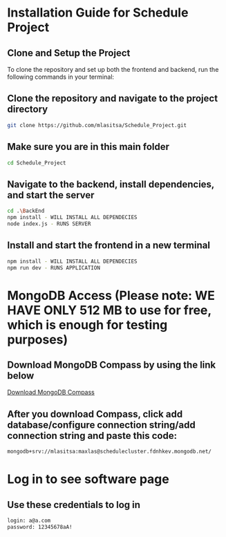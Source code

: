 # Installation Guide for Schedule Project

## Clone and Setup the Project
To clone the repository and set up both the frontend and backend, run the following commands in your terminal:

## Clone the repository and navigate to the project directory
```bash
git clone https://github.com/mlasitsa/Schedule_Project.git
```

## Make sure you are in this main folder
```bash
cd Schedule_Project
```

## Navigate to the backend, install dependencies, and start the server
```bash
cd .\BackEnd
npm install - WILL INSTALL ALL DEPENDECIES
node index.js - RUNS SERVER
```

## Install and start the frontend in a new terminal
```bash
npm install - WILL INSTALL ALL DEPENDECIES
npm run dev - RUNS APPLICATION
```




# MongoDB Access (Please note: WE HAVE ONLY 512 MB to use for free, which is enough for testing purposes) 

## Download MongoDB Compass by using the link below
[Download MongoDB Compass](https://www.mongodb.com/products/tools/compass)

## After you download Compass, click add database/configure connection string/add connection string and paste this code: 
```bash
mongodb+srv://mlasitsa:maxlas@schedulecluster.fdnhkev.mongodb.net/
```

# Log in to see software page 

## Use these credentials to log in 

```bash
login: a@a.com
password: 12345678aA!
```



